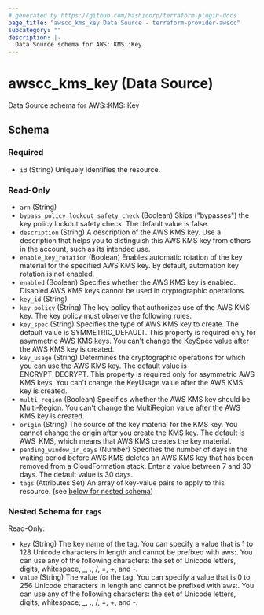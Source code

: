 ```yaml
---
# generated by https://github.com/hashicorp/terraform-plugin-docs
page_title: "awscc_kms_key Data Source - terraform-provider-awscc"
subcategory: ""
description: |-
  Data Source schema for AWS::KMS::Key
---
```


# awscc_kms_key (Data Source)

Data Source schema for AWS::KMS::Key



<!-- schema generated by tfplugindocs -->
## Schema

### Required

- `id` (String) Uniquely identifies the resource.

### Read-Only

- `arn` (String)
- `bypass_policy_lockout_safety_check` (Boolean) Skips ("bypasses") the key policy lockout safety check. The default value is false.
- `description` (String) A description of the AWS KMS key. Use a description that helps you to distinguish this AWS KMS key from others in the account, such as its intended use.
- `enable_key_rotation` (Boolean) Enables automatic rotation of the key material for the specified AWS KMS key. By default, automation key rotation is not enabled.
- `enabled` (Boolean) Specifies whether the AWS KMS key is enabled. Disabled AWS KMS keys cannot be used in cryptographic operations.
- `key_id` (String)
- `key_policy` (String) The key policy that authorizes use of the AWS KMS key. The key policy must observe the following rules.
- `key_spec` (String) Specifies the type of AWS KMS key to create. The default value is SYMMETRIC_DEFAULT. This property is required only for asymmetric AWS KMS keys. You can't change the KeySpec value after the AWS KMS key is created.
- `key_usage` (String) Determines the cryptographic operations for which you can use the AWS KMS key. The default value is ENCRYPT_DECRYPT. This property is required only for asymmetric AWS KMS keys. You can't change the KeyUsage value after the AWS KMS key is created.
- `multi_region` (Boolean) Specifies whether the AWS KMS key should be Multi-Region. You can't change the MultiRegion value after the AWS KMS key is created.
- `origin` (String) The source of the key material for the KMS key. You cannot change the origin after you create the KMS key. The default is AWS_KMS, which means that AWS KMS creates the key material.
- `pending_window_in_days` (Number) Specifies the number of days in the waiting period before AWS KMS deletes an AWS KMS key that has been removed from a CloudFormation stack. Enter a value between 7 and 30 days. The default value is 30 days.
- `tags` (Attributes Set) An array of key-value pairs to apply to this resource. (see [below for nested schema](#nestedatt--tags))

<a id="nestedatt--tags"></a>
### Nested Schema for `tags`

Read-Only:

- `key` (String) The key name of the tag. You can specify a value that is 1 to 128 Unicode characters in length and cannot be prefixed with aws:. You can use any of the following characters: the set of Unicode letters, digits, whitespace, _, ., /, =, +, and -.
- `value` (String) The value for the tag. You can specify a value that is 0 to 256 Unicode characters in length and cannot be prefixed with aws:. You can use any of the following characters: the set of Unicode letters, digits, whitespace, _, ., /, =, +, and -.


